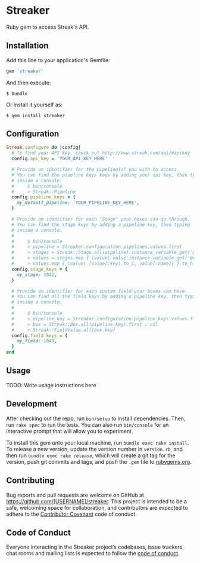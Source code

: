 # Streaker

Ruby gem to access Streak's API.

## Installation

Add this line to your application's Gemfile:

```ruby
gem 'streaker'
```

And then execute:

    $ bundle

Or install it yourself as:

    $ gem install streaker

## Configuration

```rb
Streak.configure do |config|
  # To find your API key, check out http://www.streak.com/api/#apikey
  config.api_key = 'YOUR_API_KEY_HERE'

  # Provide an identifier for the pipeline(s) you with to access.
  # You can find the pipeline keys keys by adding your api key, then typing
  # inside a console:
  #     $ bin/console
  #     > Streak::Pipeline
  config.pipeline_keys = {
    my_default_pipeline: 'YOUR_PIPELINE_KEY_HERE',
  }

  # Provide an identifier for each "Stage" your boxes can go through.
  # You can find the stage keys by adding a pipeline key, then typing
  # inside a console:
  #
  #     $ bin/console
  #     > pipeline = Streaker.configuration.pipelines.values.first
  #     > stages = Streak::Stage.all(pipeline).instance_variable_get('@values')
  #     > values = stages.map { |value| value.instance_variable_get('@values') }
  #     > values.map { |value| [value[:key].to_i, value[:name]] }.to_h
  config.stage_keys = {
    my_stage: 1042,
  }

  # Provide an identifier for each custom field your boxes can have.
  # You can find all the field keys by adding a pipeline key, then typing
  # inside a console:
  #
  #     $ bin/console
  #     > pipeline_key = Streaker.configuration.pipeline_keys.values.first
  #     > box = Streak::Box.all(pipeline_key).first ; nil
  #     > Streak::FieldValue.all(box.key)
  config.field_keys = {
    my_field: 1043,
  }
end
```

## Usage

TODO: Write usage instructions here

## Development

After checking out the repo, run `bin/setup` to install dependencies. Then, run `rake spec` to run the tests. You can also run `bin/console` for an interactive prompt that will allow you to experiment.

To install this gem onto your local machine, run `bundle exec rake install`. To release a new version, update the version number in `version.rb`, and then run `bundle exec rake release`, which will create a git tag for the version, push git commits and tags, and push the `.gem` file to [rubygems.org](https://rubygems.org).

## Contributing

Bug reports and pull requests are welcome on GitHub at https://github.com/[USERNAME]/streaker. This project is intended to be a safe, welcoming space for collaboration, and contributors are expected to adhere to the [Contributor Covenant](http://contributor-covenant.org) code of conduct.

## Code of Conduct

Everyone interacting in the Streaker project’s codebases, issue trackers, chat rooms and mailing lists is expected to follow the [code of conduct](https://github.com/[USERNAME]/streaker/blob/master/CODE_OF_CONDUCT.md).
